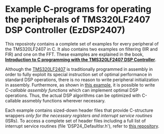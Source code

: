 # Example C-programs for operating the peripherals of TMS320LF2407 DSP Controller (EzDSP2407)

This reposiroty contains a complete set of examples for every peripheral of the TMS320LF2407 in C. It also contains two examples on filtering (IIR and FIR) and one on the FFT. These examples are explained in the book, [**Introduction to C programming with the TMS320LF2407 DSP Controller**](https://www.amazon.com/Introduction-Programming-TMS320LF2407ATM-DSP-Controller/dp/145658880X).

Although the [TMS320LF2407](http://c2000.spectrumdigital.com/evmlf2407a/docs/evmlf2407a_techref.pdf) is traditionally programmed in assembly in order to fully exploit its special instruction set of optimal performance in standard DSP operations, there is no reason to write peripheral initialization in assembly. Furthermore, as shown in [this example](https://github.com/terzakig/TMS320LF2407_Examples/tree/master/AsmFunc), it is possible to write _C-callable assembly functions_ which can implement optimal DSP operations. Thus, the actual DSP algorithms can be optimized with C-callable assmebly functions wherever necessary.  

Each example contains sized-down header files that provide C-structure wrappers _only for the necessary registers and interrupt service routines_ (ISRs). To access a complete set of header files including a full list of interrupt service routines (file 'DSP24_DefaultIsr.h'), refer to [this repository](https://github.com/terzakig/TMS3202407_C_Headers).



